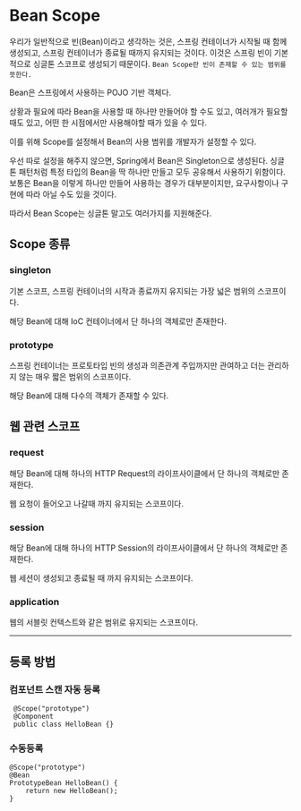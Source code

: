 # Bean Scope

우리가 일반적으로 빈(Bean)이라고 생각하는 것은, 스프링 컨테이너가 시작될 때 함께 생성되고, 스프링 컨테이너가 종료될 때까지 유지되는 것이다. 이것은 스프링 빈이 기본적으로 싱글톤 스코프로 생성되기 때문이다. ```Bean Scope란 빈이 존재할 수 있는 범위를 뜻한다.```

Bean은 스프링에서 사용하는 POJO 기반 객체다.

상황과 필요에 따라 Bean을 사용할 때 하나만 만들어야 할 수도 있고, 여러개가 필요할 때도 있고, 어떤 한 시점에서만 사용해야할 때가 있을 수 있다.

이를 위해 Scope를 설정해서 Bean의 사용 범위를 개발자가 설정할 수 있다.

우선 따로 설정을 해주지 않으면, Spring에서 Bean은 Singleton으로 생성된다. 싱글톤 패턴처럼 특정 타입의 Bean을 딱 하나만 만들고 모두 공유해서 사용하기 위함이다. 보통은 Bean을 이렇게 하나만 만들어 사용하는 경우가 대부분이지만, 요구사항이나 구현에 따라 아닐 수도 있을 것이다.

따라서 Bean Scope는 싱글톤 말고도 여러가지를 지원해준다.


## Scope 종류

### singleton

기본 스코프, 스프링 컨테이너의 시작과 종료까지 유지되는 가장 넓은 범위의 스코프이다. 

해당 Bean에 대해 IoC 컨테이너에서 단 하나의 객체로만 존재한다.

### prototype

스프링 컨테이너는 프로토타입 빈의 생성과 의존관계 주입까지만 관여하고 더는 관리하지 않는 매우 짧은 범위의 스코프이다. 

해당 Bean에 대해 다수의 객체가 존재할 수 있다.


## 웹 관련 스코프

### request

해당 Bean에 대해 하나의 HTTP Request의 라이프사이클에서 단 하나의 객체로만 존재한다.

웹 요청이 들어오고 나갈때 까지 유지되는 스코프이다.

### session

해당 Bean에 대해 하나의 HTTP Session의 라이프사이클에서 단 하나의 객체로만 존재한다. 

웹 세션이 생성되고 종료될 때 까지 유지되는 스코프이다.

### application

웹의 서블릿 컨텍스트와 같은 범위로 유지되는 스코프이다.

-----

## 등록 방법

### 컴포넌트 스캔 자동 등록

     @Scope("prototype")
     @Component
     public class HelloBean {}

### 수동등록


    @Scope("prototype")
    @Bean
    PrototypeBean HelloBean() {
        return new HelloBean();
    }
